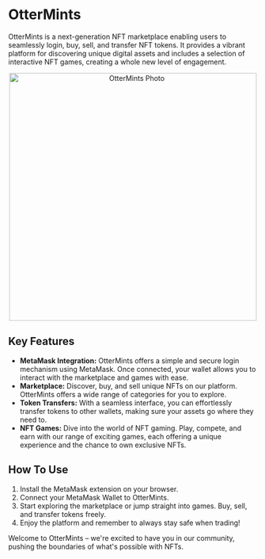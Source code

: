 <h1>OtterMints</h1>

<p>OtterMints is a next-generation NFT marketplace enabling users to seamlessly login, buy, sell, and transfer NFT tokens. It provides a vibrant platform for discovering unique digital assets and includes a selection of interactive NFT games, creating a whole new level of engagement.</p>

<p align="center">
  <img width="500px" src="https://cdn.fbsbx.com/v/t59.2708-21/359672558_686412046816831_8620539212856670851_n.gif?_nc_cat=108&ccb=1-7&_nc_sid=041f46&_nc_ohc=sj_6OwrPM4cAX-uTx-b&_nc_ht=cdn.fbsbx.com&oh=03_AdR0e3obbv9su44-ncqMdj8J0YuScTkVDyacKregY_hGlA&oe=64AEBC47" alt="OtterMints Photo">
</p>

<h2>Key Features</h2>

<ul>
  <li><strong>MetaMask Integration:</strong> OtterMints offers a simple and secure login mechanism using MetaMask. Once connected, your wallet allows you to interact with the marketplace and games with ease.</li>
  <li><strong>Marketplace:</strong> Discover, buy, and sell unique NFTs on our platform. OtterMints offers a wide range of categories for you to explore.</li>
  <li><strong>Token Transfers:</strong> With a seamless interface, you can effortlessly transfer tokens to other wallets, making sure your assets go where they need to.</li>
  <li><strong>NFT Games:</strong> Dive into the world of NFT gaming. Play, compete, and earn with our range of exciting games, each offering a unique experience and the chance to own exclusive NFTs.</li>
</ul>

<h2>How To Use</h2>

<ol>
  <li>Install the MetaMask extension on your browser.</li>
  <li>Connect your MetaMask Wallet to OtterMints.</li>
  <li>Start exploring the marketplace or jump straight into games. Buy, sell, and transfer tokens freely.</li>
  <li>Enjoy the platform and remember to always stay safe when trading!</li>
</ol>

<p>Welcome to OtterMints – we're excited to have you in our community, pushing the boundaries of what's possible with NFTs.</p>


